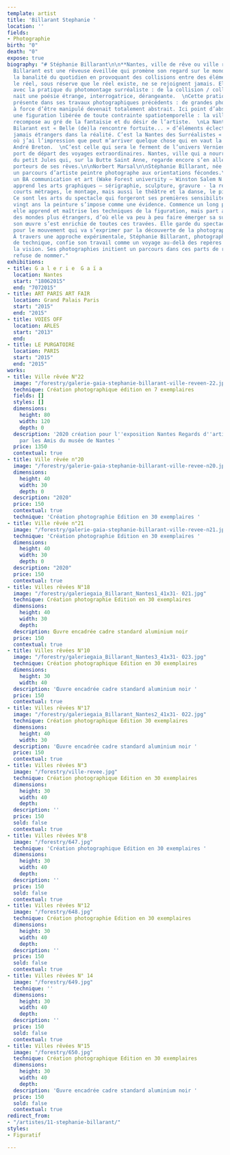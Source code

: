 ```yaml
---
template: artist
title: 'Billarant Stephanie '
location: ''
fields:
- Photographie
birth: "0"
death: "0"
expose: true
biography: "# Stéphanie Billarant\n\n**Nantes, ville de rêve ou ville rêvée ?**\n\nStéphanie
  Billarant est une rêveuse éveillée qui promène son regard sur le monde et transfigure
  la banalité du quotidien en provoquant des collisions entre des éléments qui dans
  le réel, sous réserve que le réel existe, ne se rejoignent jamais. Elle renoue ainsi
  avec la pratique du photomontage surréaliste : de la collision / collusion d’objets
  nait une poésie étrange, interrogatrice, dérangeante.  \nCette pratique était déjà
  présente dans ses travaux photographiques précédents : de grandes photos ou le réel
  à force d’être manipulé devenait totalement abstrait. Ici point d’abstraction mais
  une figuration libérée de toute contrainte spatiotemporelle : la ville éclatée se
  recompose au gré de la fantaisie et du désir de l’artiste.  \nLa Nantes de Stéphanie
  Bilarant est « Belle (de)la rencontre fortuite... » d’éléments éclectiques et à
  jamais étrangers dans la réalité. C’est la Nantes des Surréalistes « la seule ville
  où j’ai l’impression que peut m’arriver quelque chose qui en vaut la peine » écrivait
  André Breton.  \nC’est celle qui sera le ferment de l’univers Vernien : Nantes,
  port de départ des voyages extraordinaires. Nantes, ville qui a nourri l’imagination
  du petit Jules qui, sur la Butte Saint Anne, regarde encore s’en aller les trois-mâts
  porteurs de ses rêves.\n\nNorbert Marsal\n\nStéphanie Billarant, née à Nantes, présente
  un parcours d’artiste peintre photographe aux orientations fécondes.\n\nElle obtient
  un BA communication et art (Wake Forest university – Winston Salem N.C.); elle y
  apprend les arts graphiques – sérigraphie, sculpture, gravure - la réalisation de
  courts métrages, le montage, mais aussi le théâtre et la danse, le piano et le chant.
  Ce sont les arts du spectacle qui forgeront ses premières sensibilités artistiques.\n\nA
  vingt ans la peinture s’impose comme une évidence. Commence un long parcours où
  elle apprend et maîtrise les techniques de la figuration, mais part assez vite vers
  des mondes plus étrangers, d’où elle va peu à peu faire émerger sa surréalité.\n\nAujourd’hui
  son œuvre s’est enrichie de toutes ces travées. Elle garde du spectacle le goût
  pour le mouvement qui va s’exprimer par la découverte de la photographie en 2007.
  À travers une approche expérimentale, Stéphanie Billarant, photographe, découvreuse
  de technique, confie son travail comme un voyage au-delà des repères et interroge
  la vision. Ses photographies initient un parcours dans ces parts de réel qu’elle
  refuse de nommer."
exhibitions:
- title: G a l e r i e  G a ï a
  location: Nantes
  start: "18062015"
  end: "7072015"
- title: ART PARIS ART FAIR
  location: Grand Palais Paris
  start: "2015"
  end: "2015"
- title: VOIES OFF
  location: ARLES
  start: "2013"
  end: 
- title: LE PURGATOIRE
  location: PARIS
  start: "2015"
  end: "2015"
works:
- title: Ville rêvée N°22
  image: "/forestry/galerie-gaia-stephanie-billarant-ville-reveen-22.jpeg"
  technique: Création photographique édition en 7 exemplaires
  fields: []
  styles: []
  dimensions:
    height: 80
    width: 120
    depth: 0
  description: '2020 création pour l''exposition Nantes Regards d''artistes organisée
    par les Amis du musée de Nantes '
  price: 1350
  contextual: true
- title: Ville rêvée n°20
  image: "/forestry/galerie-gaia-stephanie-billarant-ville-revee-n20.jpeg"
  dimensions:
    height: 40
    width: 30
    depth: 0
  description: "2020"
  price: 150
  contextual: true
  technique: 'Création photographie Edition en 30 exemplaires '
- title: Ville rêvée n°21
  image: "/forestry/galerie-gaia-stephanie-billarant-ville-revee-n21.jpeg"
  technique: 'Création photographie Edition en 30 exemplaires '
  dimensions:
    height: 40
    width: 30
    depth: 0
  description: "2020"
  price: 150
  contextual: true
- title: Villes rêvées N°18
  image: "/forestry/galeriegaia_Billarant_Nantes1_41x31- 021.jpg"
  technique: Création photographie Edition en 30 exemplaires
  dimensions:
    height: 40
    width: 30
    depth: 
  description: Œuvre encadrée cadre standard aluminium noir
  price: 150
  contextual: true
- title: Villes rêvées N°10
  image: "/forestry/galeriegaia_Billarant_Nantes3_41x31- 023.jpg"
  technique: Création photographique Edition en 30 exemplaires
  dimensions:
    height: 30
    width: 40
  description: 'Œuvre encadrée cadre standard aluminium noir '
  price: 150
  contextual: true
- title: Villes rêvées N°17
  image: "/forestry/galeriegaia_Billarant_Nantes2_41x31- 022.jpg"
  technique: Création photographique Edition 30 exemplaires
  dimensions:
    height: 40
    width: 30
  description: 'Œuvre encadrée cadre standard aluminium noir '
  price: 150
  contextual: true
- title: Villes rêvées N°3
  image: "/forestry/ville-revee.jpg"
  technique: Création photographique Edition en 30 exemplaires
  dimensions:
    height: 30
    width: 40
    depth: 
  description: ''
  price: 150
  sold: false
  contextual: true
- title: Villes rêvées N°8
  image: "/forestry/647.jpg"
  technique: 'Création photographique Edition en 30 exemplaires '
  dimensions:
    height: 30
    width: 40
    depth: 
  description: ''
  price: 150
  sold: false
  contextual: true
- title: Villes rêvées N°12
  image: "/forestry/648.jpg"
  technique: Création photographie Edition en 30 exemplaires
  dimensions:
    height: 30
    width: 40
    depth: 
  description: ''
  price: 150
  sold: false
  contextual: true
- title: Villes rêvées N° 14
  image: "/forestry/649.jpg"
  technique: ''
  dimensions:
    height: 30
    width: 40
    depth: 
  description: ''
  price: 150
  sold: false
  contextual: true
- title: Villes rêvées N°15
  image: "/forestry/650.jpg"
  technique: Création photographique Edition en 30 exemplaires
  dimensions:
    height: 30
    width: 40
    depth: 
  description: 'Œuvre encadrée cadre standard aluminium noir '
  price: 150
  sold: false
  contextual: true
redirect_from:
- "/artistes/11-stephanie-billarant/"
styles:
- Figuratif

---
```


